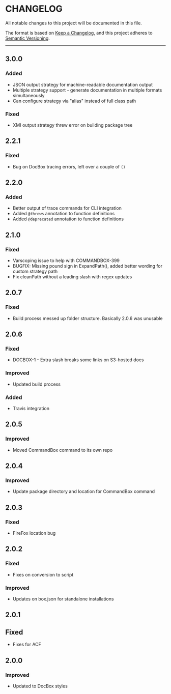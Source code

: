 # CHANGELOG

All notable changes to this project will be documented in this file.

The format is based on [Keep a Changelog](https://keepachangelog.com/en/1.0.0/),
and this project adheres to [Semantic Versioning](https://semver.org/spec/v2.0.0.html).

----

## 3.0.0

### Added

* JSON output strategy for machine-readable documentation output
* Multiple strategy support - generate documentation in multiple formats simultaneously
* Can configure strategy via "alias" instead of full class path

### Fixed

* XMI output strategy threw error on building package tree

## 2.2.1

### Fixed

* Bug on DocBox tracing errors, left over a couple of `()`

## 2.2.0

### Added

* Better output of trace commands for CLI integration
* Added `@throws` annotation to function definitions
* Added `@deprecated` annotation to function definitions
## 2.1.0

### Fixed

* Varscoping issue to help with COMMANDBOX-399
* BUGFIX: Missing pound sign in ExpandPath(), added better wording for custom strategy path
* Fix cleanPath without a leading slash with regex updates

## 2.0.7

### Fixed

* Build process messed up folder structure. Basically 2.0.6 was unusable

## 2.0.6

### Fixed

* DOCBOX-1 - Extra slash breaks some links on S3-hosted docs

### Improved

* Updated build process

### Added

* Travis integration

## 2.0.5

### Improved

* Moved CommandBox command to its own repo

## 2.0.4

### Improved

* Update package directory and location for CommandBox command

## 2.0.3

### Fixed

* FireFox location bug

## 2.0.2

### Fixed

* Fixes on conversion to script

### Improved

* Updates on box.json for standalone installations

## 2.0.1

## Fixed

* Fixes for ACF

## 2.0.0

### Improved

* Updated to DocBox styles